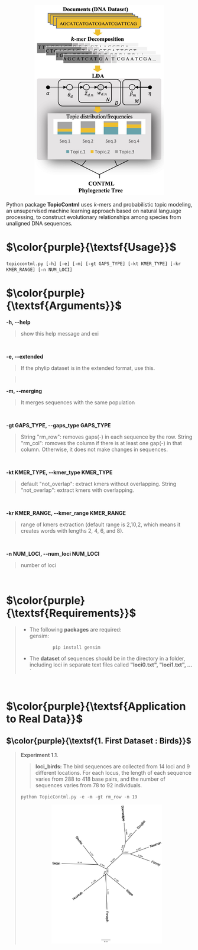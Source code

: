 <div align="center"><img src="images/workflow.jpg" width="350"/></div>

Python package **TopicContml** uses $k$-mers and probabilistic topic modeling, an unsupervised machine learning approach based on natural language processing, to construct evolutionary relationships among species from unaligned DNA sequences.


# $\color{purple}{\textsf{Usage}}$
    topiccontml.py [-h] [-e] [-m] [-gt GAPS_TYPE] [-kt KMER_TYPE] [-kr KMER_RANGE] [-n NUM_LOCI] 
                        

# $\color{purple}{\textsf{Arguments}}$

**-h, --help**
> show this help message and exi  

<br/>

**-e, --extended**
> If the phylip dataset is in the extended format, use this. 
 
> <br/>

**-m, --merging**
> It merges sequences with the same population

<br/>

**-gt GAPS_TYPE, --gaps_type GAPS_TYPE**
> String "rm_row": removes gaps(-) in each sequence by the row. String "rm_col": romoves the column if there is at least one gap(-) in that column. Otherwise, it does not make changes in sequences.

<br/>

**-kt KMER_TYPE, --kmer_type KMER_TYPE**
> default "not_overlap": extract kmers without overlapping. String "not_overlap": extract kmers with overlapping.

<br/>

**-kr KMER_RANGE, --kmer_range KMER_RANGE**
> range of kmers extraction (default range is 2,10,2, which means it creates words with lengths 2, 4, 6, and 8).

<br/>

**-n NUM_LOCI, --num_loci NUM_LOCI**
> number of loci

<br/>


# $\color{purple}{\textsf{Requirements}}$
> * The following **packages** are required: <br/>
> gensim: 
> ```
>             pip install gensim  
> ```
> * The  **dataset** of sequences should be in the directory in a folder, including loci in separate text files called **"loci0.txt", "loci1.txt", ...**
`

<br/>


# $\color{purple}{\textsf{Application to Real Data}}$

## $\color{purple}{\textsf{1. First Dataset : Birds}}$

> **Experiment 1.1**.<br/>
> > **loci_birds:** The bird sequences are collected from 14 loci and 9 different locations. For each locus, the length of each sequence varies from 288 to 418 base pairs, and the number of sequences varies from 78 to 92 individuals.
> ```
> python TopicContml.py -e -m -gt rm_row -n 19
> ```
> <div align="center"><img src="images/experiment1_birds.jpg" width="300"/></div>





